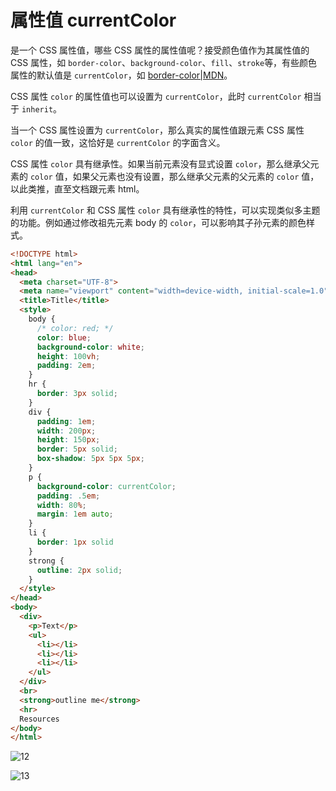 # 属性值 currentColor

是一个 CSS 属性值，哪些 CSS 属性的属性值呢？接受颜色值作为其属性值的 CSS 属性，如 `border-color`、`background-color`、`fill`、`stroke`等，有些颜色属性的默认值是 `currentColor`，如 [border-color|MDN](https://developer.mozilla.org/zh-CN/docs/Web/CSS/border-color)。

CSS 属性 `color` 的属性值也可以设置为 `currentColor`，此时 `currentColor` 相当于 `inherit`。

当一个 CSS 属性设置为 `currentColor`，那么真实的属性值跟元素 CSS 属性 `color` 的值一致，这恰好是 `currentColor` 的字面含义。

CSS 属性 `color` 具有继承性。如果当前元素没有显式设置 `color`，那么继承父元素的 `color` 值，如果父元素也没有设置，那么继承父元素的父元素的 `color` 值，以此类推，直至文档跟元素 html。

利用 `currentColor` 和 CSS 属性 `color` 具有继承性的特性，可以实现类似多主题的功能。例如通过修改祖先元素 body 的 `color`，可以影响其子孙元素的颜色样式。

```html
<!DOCTYPE html>
<html lang="en">
<head>
  <meta charset="UTF-8">
  <meta name="viewport" content="width=device-width, initial-scale=1.0">
  <title>Title</title>
  <style>
    body {
      /* color: red; */
      color: blue;
      background-color: white;
      height: 100vh;
      padding: 2em;
    }
    hr {
      border: 3px solid;
    }
    div {
      padding: 1em;
      width: 200px;
      height: 150px;
      border: 5px solid;
      box-shadow: 5px 5px 5px;
    }
    p {
      background-color: currentColor;
      padding: .5em;
      width: 80%;
      margin: 1em auto;
    }
    li {
      border: 1px solid
    }
    strong {
      outline: 2px solid;
    }
  </style>
</head>
<body>
  <div>
    <p>Text</p>
    <ul>
      <li></li>
      <li></li>
      <li></li>
    </ul>
  </div>
  <br>
  <strong>outline me</strong>
  <hr>
  Resources
</body>
</html>
```

![12](http://image.newarea.site/20230725/12.png)

![13](http://image.newarea.site/20230725/13.png)